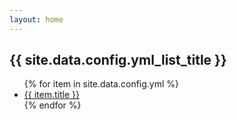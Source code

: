 ```yaml
---
layout: home
---
```


<h2>{{ site.data.config.yml_list_title }}</h2>
<ul>
   {% for item in site.data.config.yml %}
      <li><a href="{{ item.url }}">{{ item.title }}</a></li>
   {% endfor %}
</ul>
